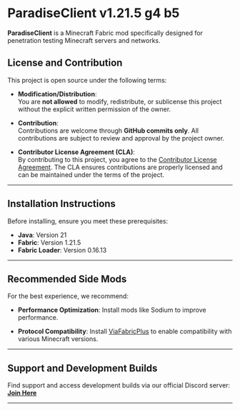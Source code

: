 # **ParadiseClient v1.21.5 g4 b5**

**ParadiseClient** is a Minecraft Fabric mod specifically designed for penetration testing Minecraft servers and
networks.

## **License and Contribution**

This project is open source under the following terms:

- **Modification/Distribution**:  
  You are **not allowed** to modify, redistribute, or sublicense this project without the explicit written permission of
  the owner.

- **Contribution**:  
  Contributions are welcome through **GitHub commits only**. All contributions are subject to review and approval by the
  project owner.

- **Contributor License Agreement (CLA)**:  
  By contributing to this project, you agree to the [Contributor License Agreement](CONTRIBUTOR_LICENSE_AGREEMENT.md).
  The CLA ensures contributions are properly licensed and can be maintained under the terms of the project.

---

## **Installation Instructions**

Before installing, ensure you meet these prerequisites:

- **Java**: Version 21
- **Fabric**: Version 1.21.5
- **Fabric Loader**: Version 0.16.13

---

## **Recommended Side Mods**

For the best experience, we recommend:

- **Performance Optimization**:
  Install mods like Sodium to improve performance.

- **Protocol Compatibility**:
  Install [ViaFabricPlus](https://modrinth.com/mod/viafabricplus) to enable compatibility with various Minecraft
  versions.

---

## **Support and Development Builds**

Find support and access development builds via our official Discord server:
[**Join Here**](https://discord.gg/WpGAqWhXJX)

---
